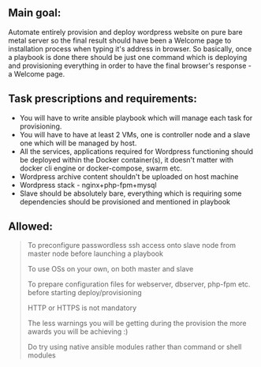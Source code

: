 
## Main goal:
Automate entirely provision and deploy wordpress website on pure bare metal server so the final result should have been a Welcome page to installation process when typing it's address in browser. So basically, once a playbook is done there should be just one command which is deploying and provisioning everything in order to have the final browser's response - a Welcome page.



## Task prescriptions and requirements:
- You will have to write ansible playbook which will manage each task for provisioning.
- You will have to have at least 2 VMs, one is controller node and a slave one which will be managed by host.
- All the services, applications required for Wordpress functioning should be deployed within the Docker container(s), it doesn't matter with docker cli engine or docker-compose, swarm etc.
- Wordpress archive content shouldn't be uploaded on host machine
- Wordpress stack - nginx+php-fpm+mysql
- Slave should be absolutely bare, everything which is requiring some dependencies should be provisioned and mentioned in playbook

## Allowed:

> To preconfigure passwordless ssh access onto slave node from master node before launching a playbook
> 
> To use OSs on your own, on both master and slave
> 
> To prepare configuration files for webserver, dbserver, php-fpm etc. before starting deploy/provisioning
> 
> HTTP or HTTPS is not mandatory
> 
> The less warnings you will be getting during the provision the more awards you will be achieving :)
> 
> Do try using native ansible modules rather than command or shell modules

